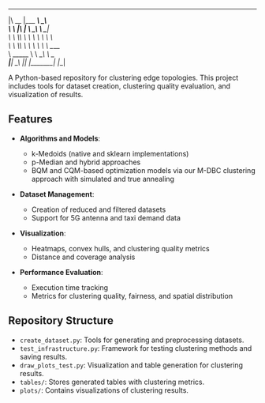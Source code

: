  ________  _________  ________     
|\   __  \|\___   ___\\   ____\    
\ \  \|\  \|___ \  \_\ \  \___|    
 \ \  \\\  \   \ \  \ \ \  \       
  \ \  \\\  \   \ \  \ \ \  \____  
   \ \_____  \   \ \__\ \ \_______\
    \|___| \__\   \|__|  \|_______|
          \|__|                    
                                   
                                   


A Python-based repository for clustering edge topologies. This project includes tools for dataset creation, clustering quality evaluation, and visualization of results.

## Features

- **Algorithms and Models**:
  - k-Medoids (native and sklearn implementations)
  - p-Median and hybrid approaches
  - BQM and CQM-based optimization models via our M-DBC clustering approach with simulated and true annealing

- **Dataset Management**:
  - Creation of reduced and filtered datasets
  - Support for 5G antenna and taxi demand data

- **Visualization**:
  - Heatmaps, convex hulls, and clustering quality metrics
  - Distance and coverage analysis

- **Performance Evaluation**:
  - Execution time tracking
  - Metrics for clustering quality, fairness, and spatial distribution

## Repository Structure

- `create_dataset.py`: Tools for generating and preprocessing datasets.
- `test_infrastructure.py`: Framework for testing clustering methods and saving results.
- `draw_plots_test.py`: Visualization and table generation for clustering results.
- `tables/`: Stores generated tables with clustering metrics.
- `plots/`: Contains visualizations of clustering results.
